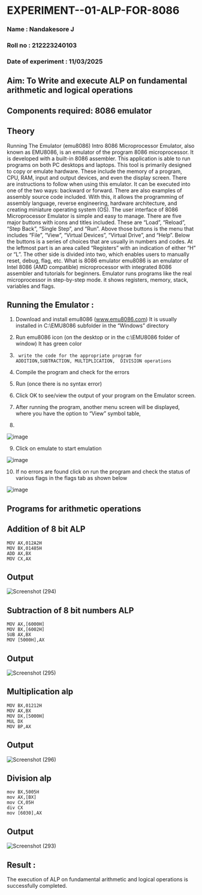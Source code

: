 # EXPERIMENT--01-ALP-FOR-8086
### Name : Nandakesore J

### Roll no : 212223240103

### Date of experiment : 11/03/2025





## Aim: To Write and execute ALP on fundamental arithmetic and logical operations
## Components required: 8086  emulator 
## Theory 
Running The Emulator (emu8086) Intro 8086 Microprocessor Emulator, also known as EMU8086, is an emulator of the program 8086 microprocessor. It is developed with a built-in 8086 assembler. This application is able to run programs on both PC desktops and laptops. This tool is primarily designed to copy or emulate hardware. These include the memory of a program, CPU, RAM, input and output devices, and even the display screen. There are instructions to follow when using this emulator. It can be executed into one of the two ways: backward or forward. There are also examples of assembly source code included. With this, it allows the programming of assembly language, reverse engineering, hardware architecture, and creating miniature operating system (OS). The user interface of 8086 Microprocessor Emulator is simple and easy to manage. There are five major buttons with icons and titles included. These are “Load”, “Reload”, “Step Back”, “Single Step”, and “Run”. Above those buttons is the menu that includes “File”, “View”, “Virtual Devices”, “Virtual Drive”, and “Help”. Below the buttons is a series of choices that are usually in numbers and codes. At the leftmost part is an area called “Registers” with an indication of either “H” or “L”. The other side is divided into two, which enables users to manually reset, debug, flag, etc. What is 8086 emulator emu8086 is an emulator of Intel 8086 (AMD compatible) microprocessor with integrated 8086 assembler and tutorials for beginners. Emulator runs programs like the real microprocessor in step-by-step mode. it shows registers, memory, stack, variables and flags.


 ## Running the Emulator :
1.	Download and install emu8086 (www.emu8086.com) It is usually installed in C:\EMU8086 subfolder in the “Windows” directory
2.	  Run  emu8086 icon (on the desktop or in the c:\EMU8086 folder of window) It has green color 
 
 
3.		write the code for the appropriate program for ADDITION,SUBTRACTION, MULTIPLICATION,  DIVISION operations 

4.	 Compile the program and check for the errors 
5.	Run (once there is no syntax error) 

6.	Click OK to see/view the output of your program on the Emulator screen. 


7.	After running the program, another menu screen will be displayed, where you have the option to “View” symbol table,
8.	 


![image](https://user-images.githubusercontent.com/36288975/189273263-d65baae9-4b8f-4723-afb3-c0ffa4052b04.png)











9.	Click on emulate to start emulation 








![image](https://user-images.githubusercontent.com/36288975/189273273-9bb36ec1-e2e8-4892-8d35-37707332bfdc.png)








10.	If no errors are found click on run the program and check the status of various flags in the flags tab as shown below 






![image](https://user-images.githubusercontent.com/36288975/189273277-113a2a33-4a40-4ff8-95a5-ecd3a1f504fe.png)







## Programs for arithmetic  operations

## Addition  of 8 bit ALP 
```
MOV AX,012A2H
MOV BX,01485H
ADD AX,BX
MOV CX,AX  
```

## Output

![Screenshot (294)](https://github.com/user-attachments/assets/89d3edf6-5e48-467c-8f4b-514cc4542b3d)
 
## Subtraction   of 8 bit numbers  ALP 
```
MOV AX,[6000H]
MOV BX,[6002H]
SUB AX,BX
MOV [5000H],AX
```
 
## Output  

![Screenshot (295)](https://github.com/user-attachments/assets/d86ff222-0a5e-480c-9c4a-5150c19b65c4)

## Multiplication alp
```
MOV BX,01212H
MOV AX,BX
MOV DX,[5000H]
MUL DX
MOV BP,AX 
```

 ## Output 

![Screenshot (296)](https://github.com/user-attachments/assets/dc0e5d47-7a9c-48be-af67-1f5981d469ef)

## Division alp 
```
mov BX,5005H
mov AX,[BX]
mov CX,05H
div CX  
mov [6030],AX
```

## Output  

![Screenshot (293)](https://github.com/user-attachments/assets/9f62b51f-dd4d-41df-adde-bc319324dbde)

## Result :
The execution of ALP on fundamental arithmetic and logical operations is successfully completed.
